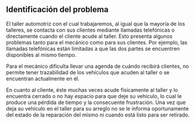 Identificación del problema
---------------------------

El taller automotriz con el cual trabajaremos, al igual que la mayoría de los talleres, se contacta con sus clientes mediante llamadas telefónicas o directamente cuando el cliente acude al taller. Esto presenta algunos problemas tanto para el mecánico como para sus clientes. Por ejemplo, las llamadas telefónicas están limitadas a que las dos partes se encuentren disponibles al mismo tiempo.

Para el mecánico dificulta llevar una agenda de cuándo recibirá clientes, no permite tener trazabilidad de los vehículos que acuden al taller o se encuentran actualmente en él.

En cuanto al cliente, éste muchas veces acude físicamente al taller y lo encuentra cerrado o no hay espacio para que deje su vehículo, lo cual le produce una pérdida de tiempo y la consecuente frustración. Una vez que deja su vehículo en el taller para su arreglo no se le informa oportunamente del estado de la reparación del mismo ni cuando está listo para ser retirado.
